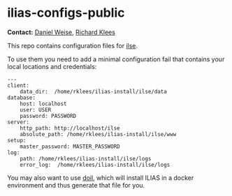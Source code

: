# ilias-configs-public

**Contact:** [Daniel Weise](https://github.com/daniwe4), [Richard Klees](https://github.com/klees)

This repo contains configuration files for [ilse](https://github.com/conceptsandtraining/ilias-tool-ilse).

To use them you need to add a minimal configuration fail that contains your local
locations and credentials:

```
---
client:
    data_dir:  /home/rklees/ilias-install/ilse/data
database:
    host: localhost
    user: USER 
    password: PASSWORD
server:
    http_path: http://localhost/ilse
    absolute_path: /home/rklees/ilias-install/ilse/www
setup:
    master_password: MASTER_PASSWORD
log:
    path: /home/rklees/ilias-install/ilse/logs 
    error_log:  /home/rklees/ilias-install/ilse/logs
```

You may also want to use [doil](https://github.com/conceptsandtraining/ilias-tool-doil),
which will install ILIAS in a docker environment and thus generate that file for you.


